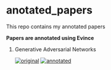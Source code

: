 # anotated_papers
This repo contains my annotated papers

**Papers are annotated using Evince**
1. Generative Adversarial Networks

    [![original](https://img.shields.io/badge/original-paper-brightgreen)](https://arxiv.org/abs/1406.2661)  [![annotated](https://img.shields.io/badge/annotated-paper-green)](https://github.com/bipinKrishnan/anotated_papers/blob/main/vanilla_gan.pdf)
